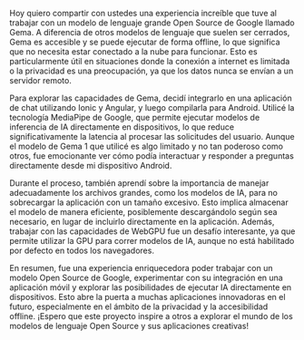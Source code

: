 Hoy quiero compartir con ustedes una experiencia increíble que tuve al trabajar con un modelo de lenguaje grande Open Source de Google llamado Gema. A diferencia de otros modelos de lenguaje que suelen ser cerrados, Gema es accesible y se puede ejecutar de forma offline, lo que significa que no necesita estar conectado a la nube para funcionar. Esto es particularmente útil en situaciones donde la conexión a internet es limitada o la privacidad es una preocupación, ya que los datos nunca se envían a un servidor remoto.

Para explorar las capacidades de Gema, decidí integrarlo en una aplicación de chat utilizando Ionic y Angular, y luego compilarla para Android. Utilicé la tecnología MediaPipe de Google, que permite ejecutar modelos de inferencia de IA directamente en dispositivos, lo que reduce significativamente la latencia al procesar las solicitudes del usuario. Aunque el modelo de Gema 1 que utilicé es algo limitado y no tan poderoso como otros, fue emocionante ver cómo podía interactuar y responder a preguntas directamente desde mi dispositivo Android.

Durante el proceso, también aprendí sobre la importancia de manejar adecuadamente los archivos grandes, como los modelos de IA, para no sobrecargar la aplicación con un tamaño excesivo. Esto implica almacenar el modelo de manera eficiente, posiblemente descargándolo según sea necesario, en lugar de incluirlo directamente en la aplicación. Además, trabajar con las capacidades de WebGPU fue un desafío interesante, ya que permite utilizar la GPU para correr modelos de IA, aunque no está habilitado por defecto en todos los navegadores.

En resumen, fue una experiencia enriquecedora poder trabajar con un modelo Open Source de Google, experimentar con su integración en una aplicación móvil y explorar las posibilidades de ejecutar IA directamente en dispositivos. Esto abre la puerta a muchas aplicaciones innovadoras en el futuro, especialmente en el ámbito de la privacidad y la accesibilidad offline. ¡Espero que este proyecto inspire a otros a explorar el mundo de los modelos de lenguaje Open Source y sus aplicaciones creativas!
